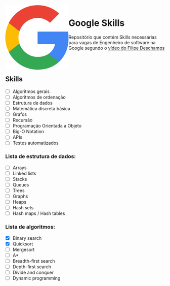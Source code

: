 <img src="./google-logo.png" width="200" height="203" align="left">

# Google Skills

Repositório que contém Skills necessárias para vagas de Engenheiro de software na Google segundo o [vídeo do Filipe Deschamps](https://www.youtube.com/watch?v=8I86WmxdzzA)

<br/>
<br />

## Skills

- [ ] Algoritmos gerais
- [ ] Algoritmos de ordenação
- [ ] Estrutura de dados
- [ ] Matemática discreta básica
- [ ] Grafos
- [ ] Recursão
- [ ] Programação Orientada a Objeto
- [ ] Big-O Notation
- [ ] APIs
- [ ] Testes automatizados

### Lista de estrutura de dados:

- [ ] Arrays
- [ ] Linked lists
- [ ] Stacks
- [ ] Queues
- [ ] Trees
- [ ] Graphs
- [ ] Heaps
- [ ] Hash sets
- [ ] Hash maps / Hash tables

### Lista de algoritmos:

- [x] Binary search
- [x] Quicksort
- [ ] Mergesort
- [ ] A*
- [ ] Breadth-first search
- [ ] Depth-first search
- [ ] Divide and conquer​
- [ ] Dynamic programming
